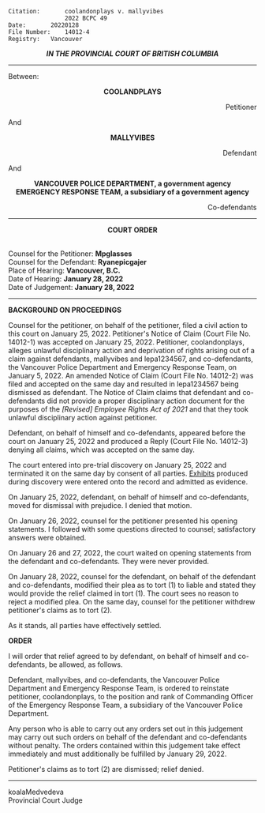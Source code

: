 	Citation:       coolandonplays v. mallyvibes
                	2022 BCPC 49
	Date:		20220128
	File Number:	14012-4
	Registry:	Vancouver

<p align="center"><b><i>
				IN THE PROVINCIAL COURT OF BRITISH COLUMBIA
</b></i>

---

Between:
<p align="center">  <b> COOLANDPLAYS	  </b>
<p align="right">		    Petitioner
<p> And
<p align="center">  <b>	MALLYVIBES 		</b> 
<p align="right">		    Defendant
<p> And
<p align="center">		
                   <b>  VANCOUVER POLICE DEPARTMENT, a government agency 
                   <br> EMERGENCY RESPONSE TEAM, a subsidiary of a government agency		  </b>
<p align="right">		    Co-defendants

---
	
<p align="center"><b>		
				COURT ORDER
</b>

<br>				Counsel for the Petitioner: **Mpglasses**
<br>				Counsel for the Defendant: **Ryanepicgajer**
<br>				Place of Hearing: **Vancouver, B.C.**
<br>				Date of Hearing: **January 28, 2022**
<br>				Date of Judgement: **January 28, 2022**

---

**BACKGROUND ON PROCEEDINGS**

Counsel for the petitioner, on behalf of the petitioner, filed a civil action to this court on January 25, 2022. Petitioner's Notice of Claim (Court File No. 14012-1) was accepted on January 25, 2022. Petitioner, coolandonplays, alleges unlawful disciplinary action and deprivation of rights arising out of a claim against defendants, mallyvibes and lepa1234567, and co-defendants, the Vancouver Police Department and Emergency Response Team, on January 5, 2022. An amended Notice of Claim (Court File No. 14012-2) was filed and accepted on the same day and resulted in lepa1234567 being dismissed as defendant. The Notice of Claim claims that defendant and co-defendants did not provide a proper disciplinary action document for the purposes of the *[Revised] Employee Rights Act of 2021* and that they took unlawful disciplinary action against petitioner. 

Defendant, on behalf of himself and co-defendants, appeared before the court on January 25, 2022 and produced a Reply (Court File No. 14012-3) denying all claims, which was accepted on the same day. 

The court entered into pre-trial discovery on January 25, 2022 and terminated it on the same day by consent of all parties. [Exhibits](https://github.com/koala4lif/Provincial-Court-of-British-Columbia/blob/main/Exhibits/14012.pdf) produced during discovery were entered onto the record and admitted as evidence.  

On January 25, 2022, defendant, on behalf of himself and co-defendants, moved for dismissal with prejudice. I denied that motion.
	
On January 26, 2022, counsel for the petitioner presented his opening statements. I followed with some questions directed to counsel; satisfactory answers were obtained.

On January 26 and 27, 2022, the court waited on opening statements from the defendant and co-defendants. They were never provided.
	
On January 28, 2022, counsel for the defendant, on behalf of the defendant and co-defendants, modified their plea as to tort (1) to liable and stated they would provide the relief claimed in tort (1). The court sees no reason to reject a modified plea. On the same day, counsel for the petitioner withdrew petitioner's claims as to tort (2). 
	
As it stands, all parties have effectively settled.  

**ORDER**

I will order that relief agreed to by defendant, on behalf of himself and co-defendants, be allowed, as follows.
  
Defendant, mallyvibes, and co-defendants, the Vancouver Police Department and Emergency Response Team, is ordered to reinstate petitioner, coolandonplays, to the position and rank of Commanding Officer of the Emergency Response Team, a subsidiary of the Vancouver Police Department.
   
Any person who is able to carry out any orders set out in this judgement may carry out such orders on behalf of the defendant and co-defendants without penalty. The orders contained within this judgement take effect immediately and must additionally be fulfilled by January 29, 2022.
  
Petitioner's claims as to tort (2) are dismissed; relief denied.
	
---
koalaMedvedeva <br> Provincial Court Judge

